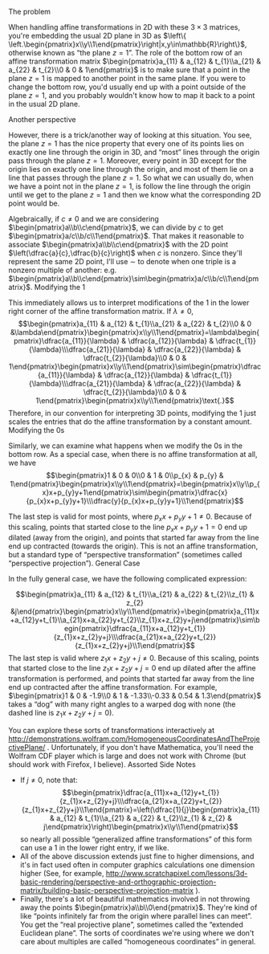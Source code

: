 The problem

When handling affine transformations in 2D with these $3\times3$ matrices, you're embedding the usual 2D plane in 3D as $\left\{ \left.\begin{pmatrix}x\\y\\1\end{pmatrix}\right|x,y\in\mathbb{R}\right\}$, otherwise known as “the plane $z=1$”. The role of the bottom row of an affine transformation matrix $\begin{pmatrix}a_{11} & a_{12} & t_{1}\\a_{21} & a_{22} & t_{2}\\0 & 0 & 1\end{pmatrix}$ is to make sure that a point in the plane $z=1$ is mapped to another point in the same plane. If you were to change the bottom row, you'd usually end up with a point outside of the plane $z=1$, and you probably wouldn't know how to map it back to a point in the usual 2D plane.


Another perspective

However, there is a trick/another way of looking at this situation. You see, the plane $z=1$ has the nice property that every one of its points lies on exactly one line through the origin in 3D, and “most” lines through the origin pass through the plane $z=1$. Moreover, every point in 3D except for the origin lies on exactly one line through the origin, and most of them lie on a line that passes through the plane $z=1$. So what we can usually do, when we have a point not in the plane $z=1$, is follow the line through the origin until we get to the plane $z=1$ and then we know what the corresponding 2D point would be.

Algebraically, if $c\ne0$ and we are considering $\begin{pmatrix}a\\b\\c\end{pmatrix}$, we can divide by $c$ to get $\begin{pmatrix}a/c\\b/c\\1\end{pmatrix}$. That makes it reasonable to associate $\begin{pmatrix}a\\b\\c\end{pmatrix}$ with the 2D point $\left(\dfrac{a}{c},\dfrac{b}{c}\right)$ when $c$ is nonzero. Since they'll represent the same 2D point, I'll use $\sim$ to denote when one triple is a nonzero multiple of another: e.g. $\begin{pmatrix}a\\b\\c\end{pmatrix}\sim\begin{pmatrix}a/c\\b/c\\1\end{pmatrix}$.
Modifying the 1

This immediately allows us to interpret modifications of the $1$ in the lower right corner of the affine transformation matrix. If $\lambda\ne0$, $$\begin{pmatrix}a_{11} & a_{12} & t_{1}\\a_{21} & a_{22} & t_{2}\\0 & 0 &\lambda\end{pmatrix}\begin{pmatrix}x\\y\\1\end{pmatrix}=\lambda\begin{pmatrix}\dfrac{a_{11}}{\lambda} & \dfrac{a_{12}}{\lambda} & \dfrac{t_{1}}{\lambda}\\\dfrac{a_{21}}{\lambda} & \dfrac{a_{22}}{\lambda} & \dfrac{t_{2}}{\lambda}\\0 & 0 & 1\end{pmatrix}\begin{pmatrix}x\\y\\1\end{pmatrix}\sim\begin{pmatrix}\dfrac{a_{11}}{\lambda} & \dfrac{a_{12}}{\lambda} & \dfrac{t_{1}}{\lambda}\\\dfrac{a_{21}}{\lambda} & \dfrac{a_{22}}{\lambda} & \dfrac{t_{2}}{\lambda}\\0 & 0 & 1\end{pmatrix}\begin{pmatrix}x\\y\\1\end{pmatrix}\text{.}$$ Therefore, in our convention for interpreting 3D points, modifying the $1$ just scales the entries that do the affine transformation by a constant amount.
Modifying the 0s

Similarly, we can examine what happens when we modify the $0$s in the bottom row. As a special case, when there is no affine transformation at all, we have $$\begin{pmatrix}1 & 0 & 0\\0 & 1 & 0\\p_{x} & p_{y} & 1\end{pmatrix}\begin{pmatrix}x\\y\\1\end{pmatrix}=\begin{pmatrix}x\\y\\p_{x}x+p_{y}y+1\end{pmatrix}\sim\begin{pmatrix}\dfrac{x}{p_{x}x+p_{y}y+1}\\\dfrac{y}{p_{x}x+p_{y}y+1}\\1\end{pmatrix}$$

The last step is valid for most points, where $p_{x}x+p_{y}y+1\ne0$. Because of this scaling, points that started close to the line $p_{x}x+p_{y}y+1=0$ end up dilated (away from the origin), and points that started far away from the line end up contracted (towards the origin). This is not an affine transformation, but a standard type of “perspective transformation” (sometimes called “perspective projection”).
General Case

In the fully general case, we have the following complicated expression:

$$\begin{pmatrix}a_{11} & a_{12} & t_{1}\\a_{21} & a_{22} & t_{2}\\z_{1} & z_{2} &j\end{pmatrix}\begin{pmatrix}x\\y\\1\end{pmatrix}=\begin{pmatrix}a_{11}x+a_{12}y+t_{1}\\a_{21}x+a_{22}y+t_{2}\\z_{1}x+z_{2}y+j\end{pmatrix}\sim\begin{pmatrix}\dfrac{a_{11}x+a_{12}y+t_{1}}{z_{1}x+z_{2}y+j}\\\dfrac{a_{21}x+a_{22}y+t_{2}}{z_{1}x+z_{2}y+j}\\1\end{pmatrix}$$ The last step is valid where $z_{1}x+z_{2}y+j\ne0$. Because of this scaling, points that started close to the line $z_{1}x+z_{2}y+j=0$ end up dilated after the affine transformation is performed, and points that started far away from the line end up contracted after the affine transformation. For example, $\begin{pmatrix}1 & 0 & -1.9\\0 & 1 & -1.33\\-0.33 & 0.54 & 1.3\end{pmatrix}$ takes a “dog” with many right angles to a warped dog with none (the dashed line is $z_{1}x+z_{2}y+j=0$).




You can explore these sorts of transformations interactively at http://demonstrations.wolfram.com/HomogeneousCoordinatesAndTheProjectivePlane/ . Unfortunately, if you don't have Mathematica, you'll need the Wolfram CDF player which is large and does not work with Chrome (but should work with Firefox, I believe).
Assorted Side Notes

- If $j\ne0$, note that: $$\begin{pmatrix}\dfrac{a_{11}x+a_{12}y+t_{1}}{z_{1}x+z_{2}y+j}\\\dfrac{a_{21}x+a_{22}y+t_{2}}{z_{1}x+z_{2}y+j}\\1\end{pmatrix}=\left(\dfrac{1}{j}\begin{pmatrix}a_{11} & a_{12} & t_{1}\\a_{21} & a_{22} & t_{2}\\z_{1} & z_{2} & j\end{pmatrix}\right)\begin{pmatrix}x\\y\\1\end{pmatrix}$$ so nearly all possible “generalized affine transformations” of this form can use a $1$ in the lower right entry, if we like.
- All of the above discussion extends just fine to higher dimensions, and it's in fact used often in computer graphics calculations one dimension higher (See, for example, http://www.scratchapixel.com/lessons/3d-basic-rendering/perspective-and-orthographic-projection-matrix/building-basic-perspective-projection-matrix ).
- Finally, there's a lot of beautiful mathematics involved in not throwing away the points $\begin{pmatrix}a\\b\\0\end{pmatrix}$. They're kind of like “points infinitely far from the origin where parallel lines can meet”. You get the “real projective plane”, sometimes called the “extended Euclidean plane”. The sorts of coordinates we're using where we don't care about multiples are called “homogeneous coordinates” in general.
